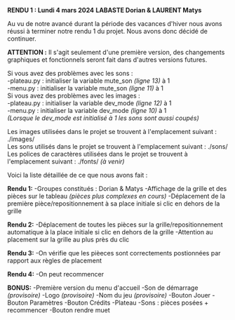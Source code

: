 **RENDU 1 : Lundi 4 mars 2024**
**LABASTE Dorian & LAURENT Matys**

Au vu de notre avancé durant la période des vacances d'hiver nous avons réussi à terminer notre rendu 1 du projet. Nous avons donc décidé de continuer. 

**ATTENTION :**
Il s'agit seulement d'une première version, des changements graphiques et fonctionnels seront fait dans d'autres versions futures.

Si vous avez des problèmes avec les sons :  
    -plateau.py : initialiser la variable mute_son *(ligne 13)* à 1  
    -menu.py : initialiser la variable mute_son *(ligne 11)* à 1  
Si vous avez des problèmes avec les images :  
    -plateau.py : initialiser la variable dev_mode *(ligne 12)* à 1  
    -menu.py : initialiser la variable dev_mode *(ligne 10)* à 1  
    *(Lorsque le dev_mode est initialisé à 1 les sons sont aussi coupés)*  

Les images utilisées dans le projet se trouvent à l'emplacement suivant : ./images/  
Les sons utilisés dans le projet se trouvent à l'emplacement suivant : ./sons/  
Les polices de caractères utilisées dans le projet se trouvent à l'emplacement suivant : ./fonts/ *(à venir)*  


Voici la liste détaillée de ce que nous avons fait :

**Rendu 1:**
-Groupes constitués : Dorian & Matys
-Affichage de la grille et des pièces sur le tableau *(pièces plus complexes en cours)*
-Déplacement de la première pièce/repositionnement à sa place initiale si clic en dehors de la grille

**Rendu 2:**
-Déplacement de toutes les pièces sur la grille/repositionnement automatique à la place initiale si clic en dehors de la grille
-Attention au placement sur la grille au plus près du clic

**Rendu 3:**
-On vérifie que les pièeces sont correctements postionnées par rapport aux règles de placement

**Rendu 4:**
-On peut recommencer

**BONUS:**
-Première version du menu d'accueil
    -Son de démarrage *(provisoire)*
    -Logo *(provisoire)*
    -Nom du jeu *(provisoire)*
    -Bouton Jouer
    -Bouton Paramètres
    -Bouton Crédits
-Plateau
    -Sons : pièces posées + recommencer
    -Bouton rendre muet
